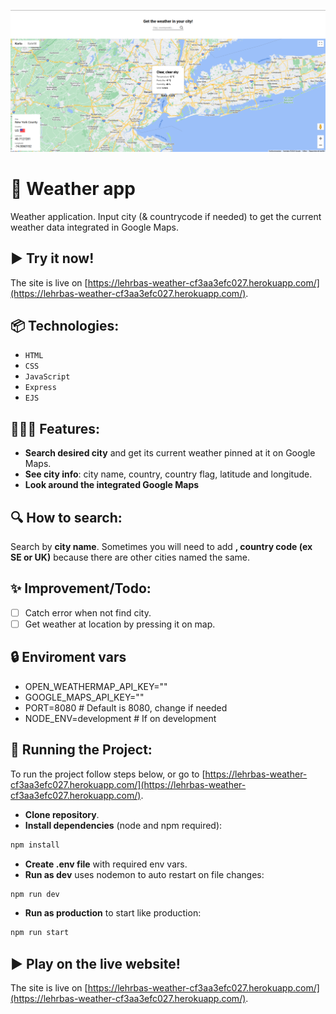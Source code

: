 ![Screenshot of the website.](/public/images/showcase.png)

# 🧩 Weather app
Weather application. Input city (& countrycode if needed) to get the current weather data integrated in Google Maps.

## ► Try it now!
The site is live on [https://lehrbas-weather-cf3aa3efc027.herokuapp.com/](https://lehrbas-weather-cf3aa3efc027.herokuapp.com/).

## 📦 Technologies:
 - `HTML`
 - `CSS`
 - `JavaScript`
 - `Express`
 - `EJS`

## 👩🏽‍🍳 Features:
 - **Search desired city** and get its current weather pinned at it on Google Maps.
 - **See city info**: city name, country, country flag, latitude and longitude.
 - **Look around the integrated Google Maps**

## 🔍 How to search:
Search by **city name**. Sometimes you will need to add **, country code (ex SE or UK)** because there are other cities named the same.

## ✨ Improvement/Todo:
- [ ] Catch error when not find city.
- [ ] Get weather at location by pressing it on map.

## 🔒 Enviroment vars
- OPEN_WEATHERMAP_API_KEY=""
- GOOGLE_MAPS_API_KEY=""
- PORT=8080 # Default is 8080, change if needed
- NODE_ENV=development # If on development

## 🚦 Running the Project:
To run the project follow steps below, or go to [https://lehrbas-weather-cf3aa3efc027.herokuapp.com/](https://lehrbas-weather-cf3aa3efc027.herokuapp.com/).
 - **Clone repository**.
 - **Install dependencies** (node and npm required):
```sh
npm install
```
 - **Create .env file** with required env vars.
 - **Run as dev** uses nodemon to auto restart on file changes:
```sh
npm run dev
```
 - **Run as production** to start like production:
```sh
npm run start
```

## ► Play on the live website!
The site is live on [https://lehrbas-weather-cf3aa3efc027.herokuapp.com/](https://lehrbas-weather-cf3aa3efc027.herokuapp.com/).
